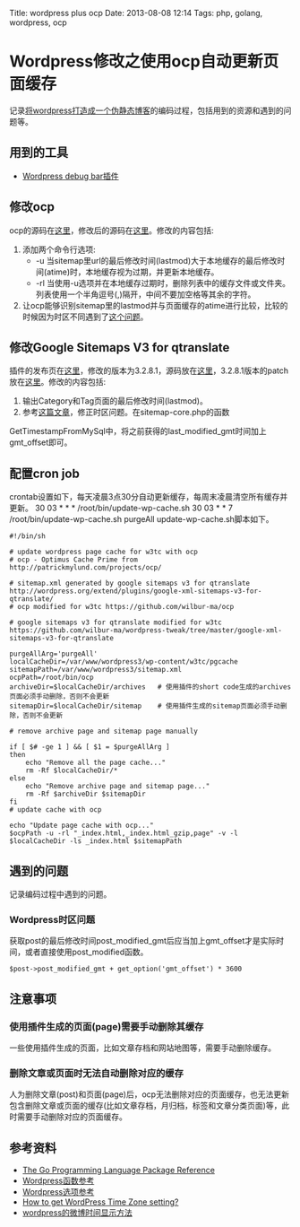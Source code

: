 Title: wordpress plus ocp
Date: 2013-08-08 12:14
Tags: php, golang, wordpress, ocp

# Wordpress修改之使用ocp自动更新页面缓存

记录[将wordpress打造成一个伪静态博客](http://blog.atime.me/2012/12/make-wordpress-a-pseudo-static-blog/)的编码过程，包括用到的资源和遇到的问题等。

## 用到的工具

*  [Wordpress debug bar插件](http://wordpress.org/extend/plugins/debug-bar/)

## 修改ocp

ocp的源码在[这里](https///github.com/pmylund/ocp)，修改后的源码在[这里](https///github.com/wilbur-ma/ocp)。修改的内容包括:

1.  添加两个命令行选项:
    *  -u 当sitemap里url的最后修改时间(lastmod)大于本地缓存的最后修改时间(atime)时，本地缓存视为过期，并更新本地缓存。
    *  -rl 当使用-u选项并在本地缓存过期时，删除列表中的缓存文件或文件夹。列表使用一个半角逗号(,)隔开，中间不要加空格等其余的字符。
2.  让ocp能够识别sitemap里的lastmod并与页面缓存的atime进行比较，比较的时候因为时区不同遇到了[这个问题](#Wordpress时区问题)。

## 修改Google Sitemaps V3 for qtranslate

插件的发布页在[这里](http://wordpress.org/extend/plugins/google-xml-sitemaps-v3-for-qtranslate/)，修改的版本为3.2.8.1，源码放在[这里](https///github.com/wilbur-ma/wordpress-tweak/tree/master/google-xml-sitemaps-v3-for-qtranslate)，3.2.8.1版本的patch放在[这里](https///github.com/wilbur-ma/wordpress-tweak/blob/master/patch/google-xml-sitemaps-v3-for-qtranslate-3.2.8.1.patch)。修改的内容包括:

1.  输出Category和Tag页面的最后修改时间(lastmod)。
2.  参考[这篇文章](http://www.qiqiboy.com/2011/06/10/sina-weibo-timestamp-function-2.html)，修正时区问题。在sitemap-core.php的函数

GetTimestampFromMySql中，将之前获得的last_modified_gmt时间加上gmt_offset即可。

## 配置cron job

crontab设置如下，每天凌晨3点30分自动更新缓存，每周末凌晨清空所有缓存并更新。
    30 03 * * * /root/bin/update-wp-cache.sh
    30 03 * * 7 /root/bin/update-wp-cache.sh purgeAll
update-wp-cache.sh脚本如下。

    #!/bin/sh

    # update wordpress page cache for w3tc with ocp
    # ocp - Optimus Cache Prime from http://patrickmylund.com/projects/ocp/

    # sitemap.xml generated by google sitemaps v3 for qtranslate http://wordpress.org/extend/plugins/google-xml-sitemaps-v3-for-qtranslate/
    # ocp modified for w3tc https://github.com/wilbur-ma/ocp

    # google sitemaps v3 for qtranslate modified for w3tc https://github.com/wilbur-ma/wordpress-tweak/tree/master/google-xml-sitemaps-v3-for-qtranslate

    purgeAllArg='purgeAll'
    localCacheDir=/var/www/wordpress3/wp-content/w3tc/pgcache
    sitemapPath=/var/www/wordpress3/sitemap.xml
    ocpPath=/root/bin/ocp 
    archiveDir=$localCacheDir/archives   # 使用插件的short code生成的archives页面必须手动删除，否则不会更新
    sitemapDir=$localCacheDir/sitemap    # 使用插件生成的sitemap页面必须手动删除，否则不会更新

    # remove archive page and sitemap page manually

    if [ $# -ge 1 ] && [ $1 = $purgeAllArg ]
    then 
        echo "Remove all the page cache..."
        rm -Rf $localCacheDir/*
    else
        echo "Remove archive page and sitemap page..."
        rm -Rf $archiveDir $sitemapDir
    fi
    # update cache with ocp

    echo "Update page cache with ocp..."
    $ocpPath -u -rl "_index.html,_index.html_gzip,page" -v -l $localCacheDir -ls _index.html $sitemapPath

## 遇到的问题

记录编码过程中遇到的问题。
### Wordpress时区问题

获取post的最后修改时间post_modified_gmt后应当加上gmt_offset才是实际时间，或者直接使用post_modified函数。

	
	$post->post_modified_gmt + get_option('gmt_offset') * 3600

## 注意事项

### 使用插件生成的页面(page)需要手动删除其缓存
一些使用插件生成的页面，比如文章存档和网站地图等，需要手动删除缓存。
### 删除文章或页面时无法自动删除对应的缓存

人为删除文章(post)和页面(page)后，ocp无法删除对应的页面缓存，也无法更新包含删除文章或页面的缓存(比如文章存档，月归档，标签和文章分类页面)等，此时需要手动删除对应的页面缓存。
## 参考资料

*  [The Go Programming Language Package Reference](http://doc.golang.org/pkg/)
*  [Wordpress函数参考](http://codex.wordpress.org/Function_Reference/)
*  [Wordpress选项参考](http://codex.wordpress.org/Option_Reference)
*  [How to get WordPress Time Zone setting?](http://wordpress.stackexchange.com/questions/8400/how-to-get-wordpress-time-zone-setting)
*  [wordpress的微博时间显示方法](http://www.qiqiboy.com/2011/06/10/sina-weibo-timestamp-function-2.html) 

